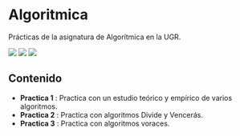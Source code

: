 # Algoritmica

Prácticas de la asignatura de Algorítmica en la UGR.

![](https://img.shields.io/badge/subject-Algorithms-orange.svg)
[![](https://img.shields.io/badge/license-GNU-blue.svg)](http://www.gnu.org/copyleft/gpl.html)
[![](https://img.shields.io/badge/university-Granada-orange.svg)](http://www.ugr.es/)

## Contenido

- **Practica 1** : Practica con un estudio teórico y empírico de varios algoritmos.
- **Practica 2** : Practica con algoritmos Divide y Vencerás.
- **Practica 3** : Practica con algoritmos voraces.
